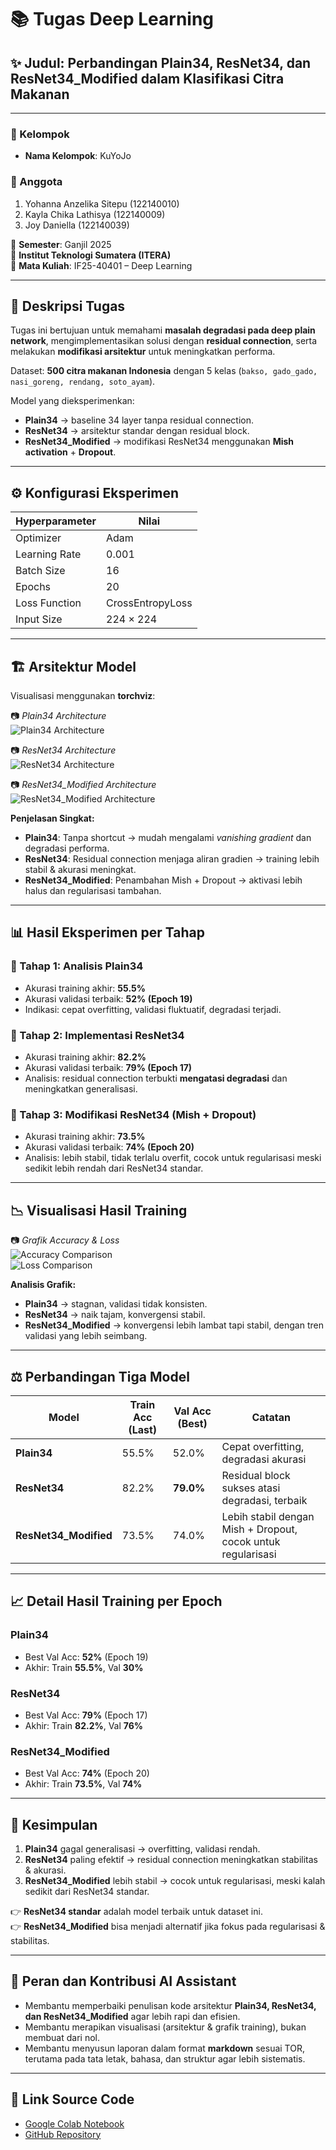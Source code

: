 # 📚 Tugas Deep Learning

## ✨ Judul: Perbandingan Plain34, ResNet34, dan ResNet34_Modified dalam Klasifikasi Citra Makanan

---

### 👥 Kelompok

- **Nama Kelompok**: KuYoJo

### 👤 Anggota

1. Yohanna Anzelika Sitepu (122140010)
2. Kayla Chika Lathisya (122140009)
3. Joy Daniella (122140039)

📅 **Semester**: Ganjil 2025  
🏫 **Institut Teknologi Sumatera (ITERA)**  
📘 **Mata Kuliah**: IF25-40401 – Deep Learning

---

## 📖 Deskripsi Tugas

Tugas ini bertujuan untuk memahami **masalah degradasi pada deep plain network**, mengimplementasikan solusi dengan **residual connection**, serta melakukan **modifikasi arsitektur** untuk meningkatkan performa.

Dataset: **500 citra makanan Indonesia** dengan 5 kelas (`bakso, gado_gado, nasi_goreng, rendang, soto_ayam`).

Model yang dieksperimenkan:

- **Plain34** → baseline 34 layer tanpa residual connection.
- **ResNet34** → arsitektur standar dengan residual block.
- **ResNet34_Modified** → modifikasi ResNet34 menggunakan **Mish activation** + **Dropout**.

---

## ⚙️ Konfigurasi Eksperimen

| Hyperparameter | Nilai            |
| -------------- | ---------------- |
| Optimizer      | Adam             |
| Learning Rate  | 0.001            |
| Batch Size     | 16               |
| Epochs         | 20               |
| Loss Function  | CrossEntropyLoss |
| Input Size     | 224 × 224        |

---

## 🏗️ Arsitektur Model

Visualisasi menggunakan **torchviz**:

📷 _Plain34 Architecture_  
![Plain34 Architecture](Plain34_architecture.png)

📷 _ResNet34 Architecture_  
![ResNet34 Architecture](ResNet34_architecture.png)

📷 _ResNet34_Modified Architecture_  
![ResNet34_Modified Architecture](ResNet34_Modified_architecture.png)

**Penjelasan Singkat:**

- **Plain34**: Tanpa shortcut → mudah mengalami _vanishing gradient_ dan degradasi performa.
- **ResNet34**: Residual connection menjaga aliran gradien → training lebih stabil & akurasi meningkat.
- **ResNet34_Modified**: Penambahan Mish + Dropout → aktivasi lebih halus dan regularisasi tambahan.

---

## 📊 Hasil Eksperimen per Tahap

### 🔹 Tahap 1: Analisis Plain34

- Akurasi training akhir: **55.5%**
- Akurasi validasi terbaik: **52% (Epoch 19)**
- Indikasi: cepat overfitting, validasi fluktuatif, degradasi terjadi.

### 🔹 Tahap 2: Implementasi ResNet34

- Akurasi training akhir: **82.2%**
- Akurasi validasi terbaik: **79% (Epoch 17)**
- Analisis: residual connection terbukti **mengatasi degradasi** dan meningkatkan generalisasi.

### 🔹 Tahap 3: Modifikasi ResNet34 (Mish + Dropout)

- Akurasi training akhir: **73.5%**
- Akurasi validasi terbaik: **74% (Epoch 20)**
- Analisis: lebih stabil, tidak terlalu overfit, cocok untuk regularisasi meski sedikit lebih rendah dari ResNet34 standar.

---

## 📉 Visualisasi Hasil Training

📷 _Grafik Accuracy & Loss_  
![Accuracy Comparison](accuracy.png)  
![Loss Comparison](loss.png)

**Analisis Grafik:**

- **Plain34** → stagnan, validasi tidak konsisten.
- **ResNet34** → naik tajam, konvergensi stabil.
- **ResNet34_Modified** → konvergensi lebih lambat tapi stabil, dengan tren validasi yang lebih seimbang.

---

## ⚖️ Perbandingan Tiga Model

| Model                 | Train Acc (Last) | Val Acc (Best) | Catatan                                                      |
| --------------------- | ---------------- | -------------- | ------------------------------------------------------------ |
| **Plain34**           | 55.5%            | 52.0%          | Cepat overfitting, degradasi akurasi                         |
| **ResNet34**          | 82.2%            | **79.0%**      | Residual block sukses atasi degradasi, terbaik               |
| **ResNet34_Modified** | 73.5%            | 74.0%          | Lebih stabil dengan Mish + Dropout, cocok untuk regularisasi |

---

## 📈 Detail Hasil Training per Epoch

### Plain34

- Best Val Acc: **52%** (Epoch 19)
- Akhir: Train **55.5%**, Val **30%**

### ResNet34

- Best Val Acc: **79%** (Epoch 17)
- Akhir: Train **82.2%**, Val **76%**

### ResNet34_Modified

- Best Val Acc: **74%** (Epoch 20)
- Akhir: Train **73.5%**, Val **74%**

---

## 🔑 Kesimpulan

1. **Plain34** gagal generalisasi → overfitting, validasi rendah.
2. **ResNet34** paling efektif → residual connection meningkatkan stabilitas & akurasi.
3. **ResNet34_Modified** lebih stabil → cocok untuk regularisasi, meski kalah sedikit dari ResNet34 standar.

👉 **ResNet34 standar** adalah model terbaik untuk dataset ini.  
👉 **ResNet34_Modified** bisa menjadi alternatif jika fokus pada regularisasi & stabilitas.

---

## 🤖 Peran dan Kontribusi AI Assistant

- Membantu memperbaiki penulisan kode arsitektur **Plain34, ResNet34, dan ResNet34_Modified** agar lebih rapi dan efisien.  
- Membantu merapikan visualisasi (arsitektur & grafik training), bukan membuat dari nol.  
- Membantu menyusun laporan dalam format **markdown** sesuai TOR, terutama pada tata letak, bahasa, dan struktur agar lebih sistematis.  

---

## 🔗 Link Source Code

- [Google Colab Notebook](https://colab.research.google.com/drive/1GTeEs8nj1TR9MahRZXU3F50xQzP8GjII?usp=sharing)
- [GitHub Repository](https://github.com/YohannaAnzelika/KuYoJo_Modif)
